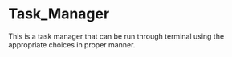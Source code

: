 # Task_Manager
This is a task manager that can be run through terminal using the appropriate choices in proper manner.
